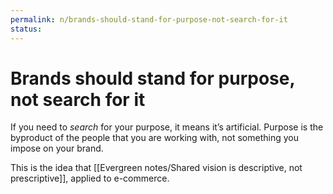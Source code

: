 ```yaml
---
permalink: n/brands-should-stand-for-purpose-not-search-for-it
status: 
---
```

# Brands should stand for purpose, not search for it

If you need to _search_ for your purpose, it means it’s artificial. Purpose is the byproduct of the people that you are working with, not something you impose on your brand.

This is the idea that [[Evergreen notes/Shared vision is descriptive, not prescriptive]], applied to e-commerce.
